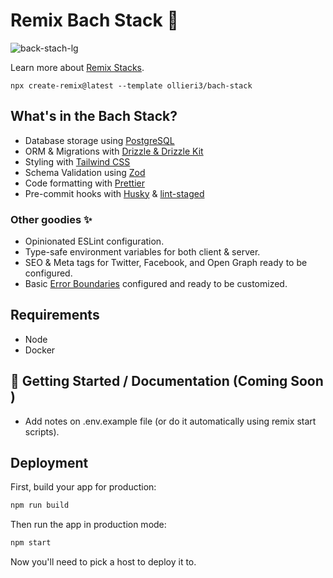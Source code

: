 # Remix Bach Stack 🎼

![back-stach-lg](https://github.com/ollieri3/bach-stack/assets/19469640/37cbc9c2-6b27-4477-be17-94eae955611d)

Learn more about [Remix Stacks](https://remix.run/docs/en/main/guides/templates#stacks).

```shell
npx create-remix@latest --template ollieri3/bach-stack
```

## What's in the Bach Stack?

- Database storage using [PostgreSQL](https://www.postgresql.org/)
- ORM & Migrations with [Drizzle & Drizzle Kit](https://orm.drizzle.team/)
- Styling with [Tailwind CSS](https://tailwindcss.com/)
- Schema Validation using [Zod](https://zod.dev/)
- Code formatting with [Prettier](https://prettier.io/)
- Pre-commit hooks with [Husky](https://typicode.github.io/husky/) & [lint-staged](https://github.com/lint-staged/lint-staged)

### Other goodies ✨

- Opinionated ESLint configuration.
- Type-safe environment variables for both client & server.
- SEO & Meta tags for Twitter, Facebook, and Open Graph ready to be configured.
- Basic [Error Boundaries](https://remix.run/docs/en/main/route/error-boundary) configured and ready to be customized.

## Requirements

- Node
- Docker

## 🚧 Getting Started / Documentation (Coming Soon )

- Add notes on .env.example file (or do it automatically using remix start scripts).

## Deployment

First, build your app for production:

```sh
npm run build
```

Then run the app in production mode:

```sh
npm start
```

Now you'll need to pick a host to deploy it to.
